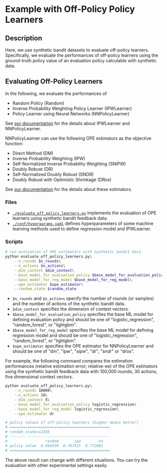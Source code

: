 # Example with Off-Policy Policy Learners


## Description

Here, we use synthetic bandit datasets to evaluate off-policy learners.
Specifically, we evaluate the performances of off-policy learners using the ground-truth policy value of an evaluation policy calculable with synthetic data.

## Evaluating Off-Policy Learners

In the following, we evaluate the performances of
- Random Policy (Random)
- Inverse Probability Weighting Policy Learner (IPWLearner)
- Policy Learner using Neural Networks (NNPolicyLearner)

See [our documentation](https://zr-obp.readthedocs.io/en/latest/_autosummary/obp.policy.offline.html) for the details about IPWLearner and NNPolicyLearner.

NNPolicyLearner can use the following OPE estimators as the objective function:
- Direct Method (DM)
- Inverse Probability Weighting (IPW)
- Self-Normalized Inverse Probability Weighting (SNIPW)
- Doubly Robust (DR)
- Self-Normalized Doubly Robust (SNDR)
- Doubly Robust with Optimistic Shrinkage (DRos)

See [our documentation](https://zr-obp.readthedocs.io/en/latest/estimators.html) for the details about these estimators.

### Files
- [`./evaluate_off_policy_learners.py`](./evaluate_off_policy_learners.py) implements the evaluation of OPE learners using synthetic bandit feedback data.
- [`./conf/hyperparams.yaml`](./conf/hyperparams.yaml) defines hyperparameters of some machine learning methods used to define regression model and IPWLearner.

### Scripts

```bash
# run evaluation of OPE estimators with synthetic bandit data
python evaluate_off_policy_learners.py\
    --n_rounds $n_rounds\
    --n_actions $n_actions\
    --dim_context $dim_context\
    --base_model_for_evaluation_policy $base_model_for_evaluation_policy\
    --base_model_for_reg_model $base_model_for_reg_model\
    --ope_estimator $ope_estimator\
    --random_state $random_state
```
- `$n_rounds` and `$n_actions` specify the number of rounds (or samples) and the number of actions of the synthetic bandit data.
- `$dim_context` specifies the dimension of context vectors.
- `$base_model_for_evaluation_policy` specifies the base ML model for defining evaluation policy and should be one of "logistic_regression", "random_forest", or "lightgbm".
- `$base_model_for_reg_model` specifies the base ML model for defining regression model and should be one of "logistic_regression", "random_forest", or "lightgbm".
- `$ope_estimator` specifies the OPE estimator for NNPolicyLearner and should be one of "dm",  "ipw", "sipw", "dr", "sndr" or "dros".

For example, the following command compares the estimation performances (relative estimation error; relative-ee) of the OPE estimators using the synthetic bandit feedback data with 100,000 rounds, 30 actions, five dimensional context vectors.

```bash
python evaluate_off_policy_learners.py\
    --n_rounds 10000\
    --n_actions 10\
    --dim_context 5\
    --base_model_for_evaluation_policy logistic_regression\
    --base_model_for_reg_model logistic_regression\
    --ope_estimator dr

# policy values of off-policy learners (higher means better)
# =============================================
# random_state=12345
# ---------------------------------------------
#                 random       ipw        nn
# policy value  0.604339  0.767615  0.772001
# =============================================
```

The above result can change with different situations.
You can try the evaluation with other experimental settings easily.

